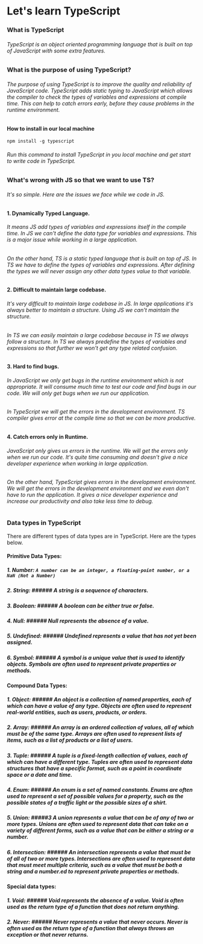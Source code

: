 # Let's learn TypeScript

### What is TypeScript

###### TypeScript is an object oriented programming language that is built on top of JavaScript with some extra features.

### What is the purpose of using TypeScript?

###### The purpose of using TypeScript is to improve the quality and reliability of JavaScript code. TypeScript adds static typing to JavaScript which allows the compiler to check the types of variables and expressions at compile time. This can help to catch errors early, before they cause problems in the runtime environment.

#### How to install in our local machine

```
npm install -g typescript
```

###### Run this command to install TypeScript in you local machine and get start to write code in TypeScript.

### What's wrong with JS so that we want to use TS?

###### It's so simple. Here are the issues we face while we code in JS.

#### 1. Dynamically Typed Language.

###### It means JS add types of variables and expressions itself in the compile time. In JS we can't define the data type for variables and expressions. This is a major issue while working in a large application.

###### On the other hand, TS is a static typed language that is built on top of JS. In TS we have to define the types of variables and expressions. After defining the types we will never assign any other data types value to that variable.

#### 2. Difficult to maintain large codebase.

###### It's very difficult to maintain large codebase in JS. In large applications it's always better to maintain a structure. Using JS we can't maintain the structure.

###### In TS we can easily maintain a large codebase because in TS we always follow a structure. In TS we always predefine the types of variables and expressions so that further we won't get any type related confusion.

#### 3. Hard to find bugs.

###### In JavaScript we only get bugs in the runtime environment which is not appropriate. It will consume much time to test our code and find bugs in our code. We will only get bugs when we run our application.

###### In TypeScript we will get the errors in the development environment. TS compiler gives error at the compile time so that we can be more productive.

#### 4. Catch errors only in Runtime.

###### JavaScript only gives us errors in the runtime. We will get the errors only when we run our code. It's quite time consuming and doesn't give a nice developer experience when working in large application.

###### On the other hand, TypeScript gives errors in the development environment. We will get the errors in the development environment and we even don't have to run the application. It gives a nice developer experience and increase our productivity and also take less time to debug.

#

### Data types in TypeScript

There are different types of data types are in TypeScript. Here are the types below.

#### Primitive Data Types:

##### 1. Number: `A number can be an integer, a floating-point number, or a NaN (Not a Number)`

##### 2. String: ###### A string is a sequence of characters.

##### 3. Boolean: ###### A boolean can be either true or false.

##### 4. Null: ###### Null represents the absence of a value.

##### 5. Undefined: ###### Undefined represents a value that has not yet been assigned.

##### 6. Symbol: ###### A symbol is a unique value that is used to identify objects. Symbols are often used to represent private properties or methods.

#### Compound Data Types:

##### 1. Object: ###### An object is a collection of named properties, each of which can have a value of any type. Objects are often used to represent real-world entities, such as users, products, or orders.

##### 2. Array: ###### An array is an ordered collection of values, all of which must be of the same type. Arrays are often used to represent lists of items, such as a list of products or a list of users.

##### 3. Tuple: ###### A tuple is a fixed-length collection of values, each of which can have a different type. Tuples are often used to represent data structures that have a specific format, such as a point in coordinate space or a date and time.

##### 4. Enum: ###### An enum is a set of named constants. Enums are often used to represent a set of possible values for a property, such as the possible states of a traffic light or the possible sizes of a shirt.

##### 5. Union: #####3 A union represents a value that can be of any of two or more types. Unions are often used to represent data that can take on a variety of different forms, such as a value that can be either a string or a number.

##### 6. Intersection: ###### An intersection represents a value that must be of all of two or more types. Intersections are often used to represent data that must meet multiple criteria, such as a value that must be both a string and a number.ed to represent private properties or methods.

#### Special data types:

##### 1. Void: ###### Void represents the absence of a value. Void is often used as the return type of a function that does not return anything.

##### 2. Never: ###### Never represents a value that never occurs. Never is often used as the return type of a function that always throws an exception or that never returns.

#
